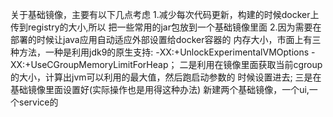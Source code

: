 关于基础镜像，主要有以下几点考虑
1.减少每次代码更新，构建的时候docker上传到registry的大小,所以
把一些常用的jar包放到一个基础镜像里面
2.因为需要在部署的时候让java应用自动适应外部设置给docker容器的
内存大小，市面上有三种方法，一种是利用jdk9的原生支持:
-XX:+UnlockExperimentalVMOptions
-XX:+UseCGroupMemoryLimitForHeap；
二是利用在镜像里面获取当前cgroup的大小，计算出jvm可以利用的最大值，然后跑启动参数的
时候设置进去;
三是在基础镜像里面设置好(实际操作也是用得这种办法)
新建两个基础镜像，一个ui,一个service的
